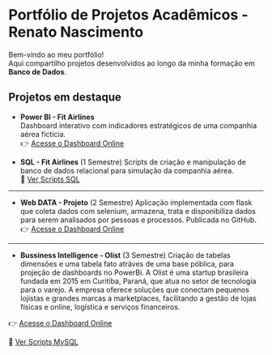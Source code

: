 # Portfólio de Projetos Acadêmicos - Renato Nascimento

Bem-vindo ao meu portfólio!  
Aqui compartilho projetos desenvolvidos ao longo da minha formação em **Banco de Dados**.

## Projetos em destaque
-  **Power BI - Fit Airlines**  
  Dashboard interativo com indicadores estratégicos de uma companhia aérea fictícia.  
  👉 [Acesse o Dashboard Online](https://app.powerbi.com/reportEmbed?reportId=009b1bf0-3642-4f5f-9561-40ae6c8ebff5&autoAuth=true&ctid=c0205eec-f970-4c93-ab97-fe08a313bdab)  

-  **SQL - Fit Airlines**  (1 Semestre)
  Scripts de criação e manipulação de banco de dados relacional para simulação da companhia aérea.  
  📂 [Ver Scripts SQL](./SQL_FitAirline)

_______________________________________________________________________________________________________________________________________________________________________________ 
- **Web DATA - Projeto** (2 Semestre)
  Aplicação implementada com flask que coleta dados com selenium, armazena, trata e disponibiliza dados para serem analisados por pessoas e processos. Publicada no GitHub.
   👉 [Acesse o Dashboard Online](https://rodaprojeto.streamlit.app/)

________________________________________________________________________________________________________________________________________________________________________________

- **Bussiness Intelligence - Olist** (3 Semestre)
  Criação de tabelas dimensões e uma tabela fato atráves de uma base póblica, para projeção de dashboards no PowerBi. A Olist é uma startup brasileira fundada em 2015 em Curitiba, Paraná, que atua no setor de
  tecnologia para o varejo. A empresa oferece soluções que conectam pequenos lojistas e grandes marcas a marketplaces, facilitando a gestão de lojas físicas e online, 
  logística e serviços financeiros.

👉 [Acesse o Dashboard Online](https://app.powerbi.com/reportEmbed?reportId=156956a3-8857-476f-97d6-da76bcd6042d&autoAuth=true&ctid=c0205eec-f970-4c93-ab97-fe08a313bdab)  

📂 [Ver Scripts MySQL](./Query_Olist)
  

